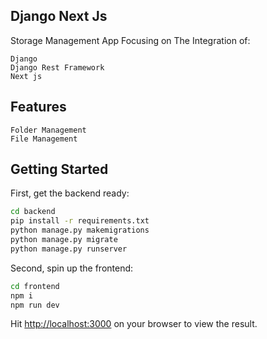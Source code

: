 ## Django Next Js

Storage Management App Focusing on The Integration of:
        
    Django
    Django Rest Framework
    Next js

## Features

    Folder Management
    File Management


## Getting Started

First, get the backend ready:

```bash
cd backend
pip install -r requirements.txt
python manage.py makemigrations
python manage.py migrate
python manage.py runserver

```

Second, spin up the frontend:

```bash
cd frontend
npm i
npm run dev

```

Hit [http://localhost:3000](http://localhost:3000) on your browser to view the result.